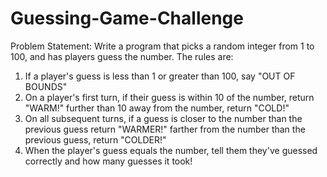 # Guessing-Game-Challenge

Problem Statement:
Write a program that picks a random integer from 1 to 100, and has players guess the number. The rules are:

1. If a player's guess is less than 1 or greater than 100, say "OUT OF BOUNDS"
2. On a player's first turn, if their guess is
    within 10 of the number, return "WARM!"
    further than 10 away from the number, return "COLD!"
3. On all subsequent turns, if a guess is
    closer to the number than the previous guess return "WARMER!"
    farther from the number than the previous guess, return "COLDER!"
4. When the player's guess equals the number, tell them they've guessed correctly and how many guesses it took!

